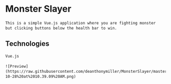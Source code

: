# Monster Slayer
    This is a simple Vue.js application where you are fighting monster
    but clicking buttons below the health bar to win.

 ## Technologies
    Vue.js

    ![Preview](https://raw.githubusercontent.com/deanthonymiller/MonsterSlayer/master/Screen%20Shot%202018-10-28%20at%2010.39.09%20AM.png)
